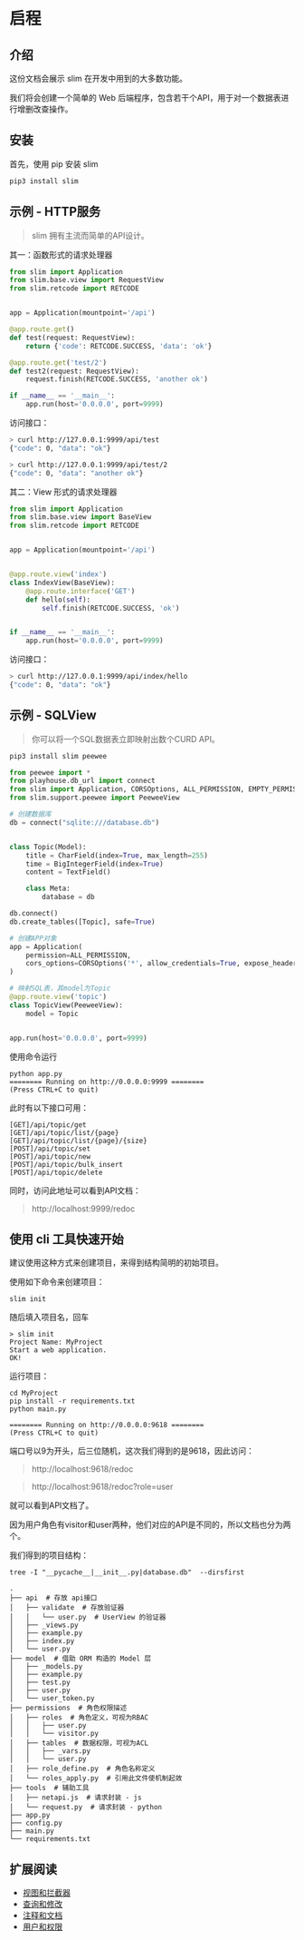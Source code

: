 # 启程

## 介绍

这份文档会展示 slim 在开发中用到的大多数功能。

我们将会创建一个简单的 Web 后端程序，包含若干个API，用于对一个数据表进行增删改查操作。


## 安装

首先，使用 pip 安装 slim

```bash
pip3 install slim
```

## 示例 - HTTP服务

> slim 拥有主流而简单的API设计。

其一：函数形式的请求处理器

```python
from slim import Application
from slim.base.view import RequestView
from slim.retcode import RETCODE


app = Application(mountpoint='/api')

@app.route.get()
def test(request: RequestView):
    return {'code': RETCODE.SUCCESS, 'data': 'ok'}

@app.route.get('test/2')
def test2(request: RequestView):
    request.finish(RETCODE.SUCCESS, 'another ok')

if __name__ == '__main__':
    app.run(host='0.0.0.0', port=9999)
```

访问接口：

```bash
> curl http://127.0.0.1:9999/api/test
{"code": 0, "data": "ok"}

> curl http://127.0.0.1:9999/api/test/2
{"code": 0, "data": "another ok"}
```

其二：View 形式的请求处理器

```python
from slim import Application
from slim.base.view import BaseView
from slim.retcode import RETCODE


app = Application(mountpoint='/api')


@app.route.view('index')
class IndexView(BaseView):
    @app.route.interface('GET')
    def hello(self):
        self.finish(RETCODE.SUCCESS, 'ok')


if __name__ == '__main__':
    app.run(host='0.0.0.0', port=9999)
```

访问接口：

```bash
> curl http://127.0.0.1:9999/api/index/hello
{"code": 0, "data": "ok"}
```


## 示例 - SQLView

> 你可以将一个SQL数据表立即映射出数个CURD API。

```bash
pip3 install slim peewee
```


```python
from peewee import *
from playhouse.db_url import connect
from slim import Application, CORSOptions, ALL_PERMISSION, EMPTY_PERMISSION
from slim.support.peewee import PeeweeView

# 创建数据库
db = connect("sqlite:///database.db")


class Topic(Model):
    title = CharField(index=True, max_length=255)
    time = BigIntegerField(index=True)
    content = TextField()

    class Meta:
        database = db

db.connect()
db.create_tables([Topic], safe=True)

# 创建APP对象
app = Application(
    permission=ALL_PERMISSION,
    cors_options=CORSOptions('*', allow_credentials=True, expose_headers="*", allow_headers="*")
)

# 映射SQL表，其model为Topic
@app.route.view('topic')
class TopicView(PeeweeView):
    model = Topic


app.run(host='0.0.0.0', port=9999)
```

使用命令运行

```shell script
python app.py
======== Running on http://0.0.0.0:9999 ========
(Press CTRL+C to quit)
```

此时有以下接口可用：

```
[GET]/api/topic/get
[GET]/api/topic/list/{page}
[GET]/api/topic/list/{page}/{size}
[POST]/api/topic/set
[POST]/api/topic/new
[POST]/api/topic/bulk_insert
[POST]/api/topic/delete
```

同时，访问此地址可以看到API文档：
> http://localhost:9999/redoc


## 使用 cli 工具快速开始

建议使用这种方式来创建项目，来得到结构简明的初始项目。

使用如下命令来创建项目：

```shell script
slim init
```

随后填入项目名，回车

```shell script
> slim init
Project Name: MyProject
Start a web application.
OK!
```

运行项目：

```shell script
cd MyProject
pip install -r requirements.txt
python main.py

======== Running on http://0.0.0.0:9618 ========
(Press CTRL+C to quit)
```

端口号以9为开头，后三位随机，这次我们得到的是9618，因此访问：

> http://localhost:9618/redoc

> http://localhost:9618/redoc?role=user

就可以看到API文档了。

因为用户角色有visitor和user两种，他们对应的API是不同的，所以文档也分为两个。


我们得到的项目结构：

```
tree -I "__pycache__|__init__.py|database.db"  --dirsfirst

.
├── api  # 存放 api接口
│   ├── validate  # 存放验证器
│   │   └── user.py  # UserView 的验证器
│   ├── _views.py
│   ├── example.py
│   ├── index.py
│   └── user.py
├── model  # 借助 ORM 构造的 Model 层
│   ├── _models.py
│   ├── example.py
│   ├── test.py
│   ├── user.py
│   └── user_token.py
├── permissions  # 角色权限描述
│   ├── roles  # 角色定义，可视为RBAC
│   │   ├── user.py
│   │   └── visitor.py
│   ├── tables  # 数据权限，可视为ACL
│   │   ├── _vars.py
│   │   └── user.py
│   ├── role_define.py  # 角色名称定义
│   └── roles_apply.py  # 引用此文件使机制起效
├── tools  # 辅助工具
│   ├── netapi.js  # 请求封装 - js
│   └── request.py  # 请求封装 - python
├── app.py
├── config.py
├── main.py
└── requirements.txt
```

## 扩展阅读

- [视图和拦截器](quickstart/view_and_interceptors.md)
- [查询和修改](quickstart/query_and_modify.md)
- [注释和文档](quickstart/comment_and_doc.md)
- [用户和权限](quickstart/user_and_permission.md)

